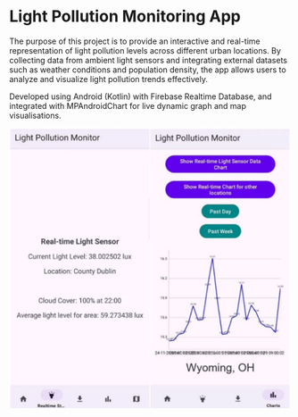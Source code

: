 # Light Pollution Monitoring App

The purpose of this project is to provide an interactive and real-time representation of light pollution levels across different urban locations. 
By collecting data from ambient light sensors and integrating external datasets such as weather conditions and population density, the app allows users to analyze and visualize light pollution trends effectively.

Developed using Android (Kotlin) with Firebase Realtime Database, and integrated with  MPAndroidChart for live dynamic graph and map visualisations.

![Alt text](https://github.com/bhadmusm/Light-Pollution-App/blob/master/app_images.jpg) 

